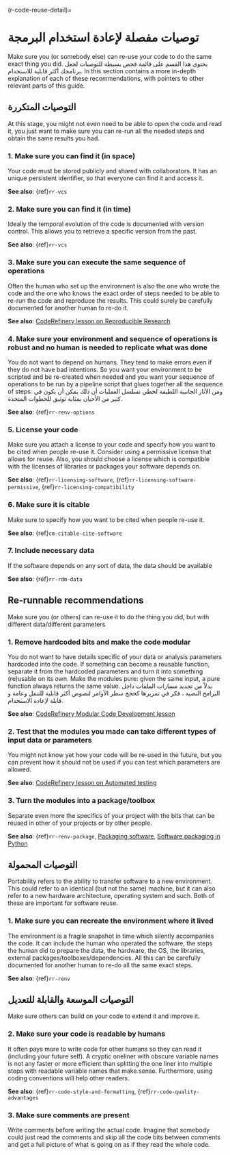 
(r-code-reuse-detail)=
# توصيات مفصلة لإعادة استخدام البرمجة

Make sure you (or somebody else) can re-use your code to do the same exact thing you did. يحتوي هذا القسم على قائمة فحص بسيطة للتوصيات لجعل برنامجك أكثر قابلية للاستخدام. In this section contains a more in-depth explanation of each of these recommendations, with pointers to other relevant parts of this guide.

## التوصيات المتكررة

At this stage, you might not even need to be able to open the code and read it, you just want to make sure you can re-run all the needed steps and obtain the same results you had.

### 1. Make sure you can find it (in space)

Your code must be stored publicly and shared with collaborators. It has an unique persistent identifier, so that everyone can find it and access it.

**See also**: {ref}`rr-vcs`

### 2. Make sure you can find it (in time)

Ideally the temporal evolution of the code is documented with version control. This allows you to retrieve a specific version from the past.

**See also**: {ref}`rr-vcs`

### 3. Make sure you can execute the same sequence of operations

Often the human who set up the environment is also the one who wrote the code and the one who knows the exact order of steps needed to be able to re-run the code and reproduce the results. This could surely be carefully documented for another human to re-do it.

**See also**: [CodeRefinery lesson on Reproducible Research](https://coderefinery.github.io/reproducible-research/)

### 4. Make sure your environment and sequence of operations is robust and no human is needed to replicate what was done

You do not want to depend on humans. They tend to make errors even if they do not have bad intentions. So you want your environment to be scripted and be re-created when needed and you want your sequence of operations to be run by a pipeline script that glues together all the sequence of steps. ومن الآثار الجانبية اللطيفة لخطي تسلسل العمليات أن ذلك يمكن أن يكون في كثير من الأحيان بمثابة توثيق للخطوات المتخذة.

**See also**: {ref}`rr-renv-options`

### 5. License your code

Make sure you attach a license to your code and specify how you want to be cited when people re-use it. Consider using a permissive license that allows for reuse. Also, you should choose a license which is compatible with the licenses of libraries or packages your software depends on.

**See also**: {ref}`rr-licensing-software`, {ref}`rr-licensing-software-permissive`, {ref}`rr-licensing-compatibility`

### 6. Make sure it is citable

Make sure to specify how you want to be cited when people re-use it.

**See also**: {ref}`cm-citable-cite-software`

### 7. Include necessary data

If the software depends on any sort of data, the data should be available

**See also**: {ref}`rr-rdm-data`

## Re-runnable recommendations

Make sure you (or others) can re-use it to do the thing you did, but with different data/different parameters

### 1. Remove hardcoded bits and make the code modular
You do not want to have details specific of your data or analysis parameters hardcoded into the code. If something can become a reusable function, separate it from the hardcoded parameters and turn it into something (re)usable on its own. Make the modules pure: given the same input, a pure function always returns the same value. بدلاً من تحديد مسارات الملفات داخل البرامج النصية ، فكر في تمريرها كحجج سطر الأوامر لنصوص أكثر قابلية للتنقل وعامة و قابلة لإعادة الاستخدام.

**See also**: [CodeRefinery Modular Code Development lesson](https://cicero.xyz/v3/remark/0.14.0/github.com/coderefinery/modular-code-development/master/talk.md/#1)

### 2. Test that the modules you made can take different types of input data or parameters
You might not know yet how your code will be re-used in the future, but you can prevent how it should not be used if you can test which parameters are allowed.

**See also**: [CodeRefinery lesson on Automated testing](https://coderefinery.github.io/testing/motivation/)

### 3. Turn the modules into a package/toolbox
Separate even more the specifics of your project with the bits that can be reused in other of your projects or by other people.

**See also**: {ref}`rr-renv-package`, [Packaging software](https://scicomp.aalto.fi/scicomp/packaging-software/), [Software packaging in Python](https://aaltoscicomp.github.io/python-for-scicomp/packaging/)

## التوصيات المحمولة
Portability refers to the ability to transfer software to a new environment. This could refer to an identical (but not the same) machine, but it can also refer to a new hardware architecture, operating system and such. Both of these are important for software reuse.

### 1. Make sure you can recreate the environment where it lived
The environment is a fragile snapshot in time which silently accompanies the code. It can include the human who operated the software, the steps the human did to prepare the data, the hardware, the OS, the libraries, external packages/toolboxes/dependencies. All this can be carefully documented for another human to re-do all the same exact steps.

**See also**: {ref}`rr-renv`

## التوصيات الموسعة والقابلة للتعديل
Make sure others can build on your code to extend it and improve it.

### 2. Make sure your code is readable by humans
It often pays more to write code for other humans so they can read it (including your future self). A cryptic oneliner with obscure variable names is not any faster or more efficient than splitting the one liner into multiple steps with readable variable names that make sense. Furthermore, using coding conventions will help other readers.

**See also**: {ref}`rr-code-style-and-formatting`, {ref}`rr-code-quality-advantages`

### 3. Make sure comments are present
Write comments before writing the actual code. Imagine that somebody could just read the comments and skip all the code bits between comments and get a full picture of what is going on as if they read the whole code.
